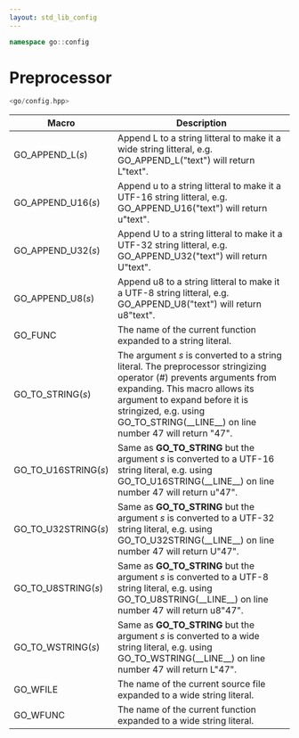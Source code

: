 ```yaml
---
layout: std_lib_config
---
```


```c++
namespace go::config
```

# Preprocessor

```c++
<go/config.hpp>
```

Macro | Description
-|-
GO_APPEND_L(_s_) | Append L to a string litteral to make it a wide string litteral, e.g. GO_APPEND_L("text") will return L"text".
GO_APPEND_U16(_s_) | Append u to a string litteral to make it a UTF-16 string litteral, e.g. GO_APPEND_U16("text") will return u"text".
GO_APPEND_U32(_s_) | Append U to a string litteral to make it a UTF-32 string litteral, e.g. GO_APPEND_U32("text") will return U"text".
GO_APPEND_U8(_s_) | Append u8 to a string litteral to make it a UTF-8 string litteral, e.g. GO_APPEND_U8("text") will return u8"text".
GO_FUNC | The name of the current function expanded to a string literal.
GO_TO_STRING(_s_) | The argument _s_ is converted to a string literal. The preprocessor stringizing operator (#) prevents arguments from expanding.  This macro allows its argument to expand before it is stringized, e.g. using GO_TO_STRING(\_\_LINE\_\_) on line number 47 will return "47".
GO_TO_U16STRING(_s_) | Same as **GO_TO_STRING** but the argument _s_ is converted to a UTF-16 string literal, e.g. using GO_TO_U16STRING(\_\_LINE\_\_) on line number 47 will return u"47".
GO_TO_U32STRING(_s_) | Same as **GO_TO_STRING** but the argument _s_ is converted to a UTF-32 string literal, e.g. using GO_TO_U32STRING(\_\_LINE\_\_) on line number 47 will return U"47".
GO_TO_U8STRING(_s_) | Same as **GO_TO_STRING** but the argument _s_ is converted to a UTF-8 string literal, e.g. using GO_TO_U8STRING(\_\_LINE\_\_) on line number 47 will return u8"47".
GO_TO_WSTRING(_s_) | Same as **GO_TO_STRING** but the argument _s_ is converted to a wide string literal, e.g. using GO_TO_WSTRING(\_\_LINE\_\_) on line number 47 will return L"47".
GO_WFILE | The name of the current source file expanded to a wide string literal.
GO_WFUNC | The name of the current function expanded to a wide string literal.
